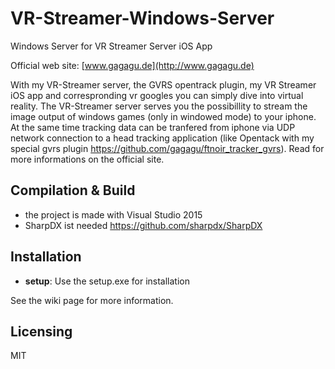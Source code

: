 # VR-Streamer-Windows-Server
Windows Server for VR Streamer Server iOS App

Official web site: [www.gagagu.de](http://www.gagagu.de)

With my VR-Streamer server, the GVRS opentrack plugin, my VR Streamer iOS app and correspronding vr googles you can simply dive into virtual reality. 
The VR-Streamer server serves you the possibillity to stream the image output of windows games (only in windowed mode) 
to your iphone. At the same time tracking data can be tranfered from iphone via UDP network connection to a 
head tracking application (like Opentack with my special gvrs plugin https://github.com/gagagu/ftnoir_tracker_gvrs). Read for more informations on the official site.

## Compilation & Build
- the project is made with Visual Studio 2015
- SharpDX ist needed https://github.com/sharpdx/SharpDX

## Installation
- **setup**: Use the setup.exe for installation

See the wiki page for more information.

## Licensing
 
MIT
